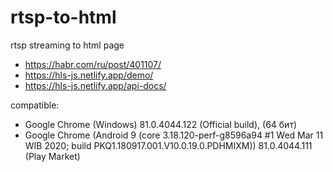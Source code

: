 # rtsp-to-html
rtsp streaming to html page

* https://habr.com/ru/post/401107/
* https://hls-js.netlify.app/demo/
* https://hls-js.netlify.app/api-docs/

compatible:
* Google Chrome (Windows) 81.0.4044.122 (Official build), (64 бит)
* Google Chrome (Android 9 (core 3.18.120-perf-g8596a94 #1 Wed Mar 11 WIB 2020; build PKQ1.180917.001.V10.0.19.0.PDHMIXM)) 81.0.4044.111 (Play Market)
